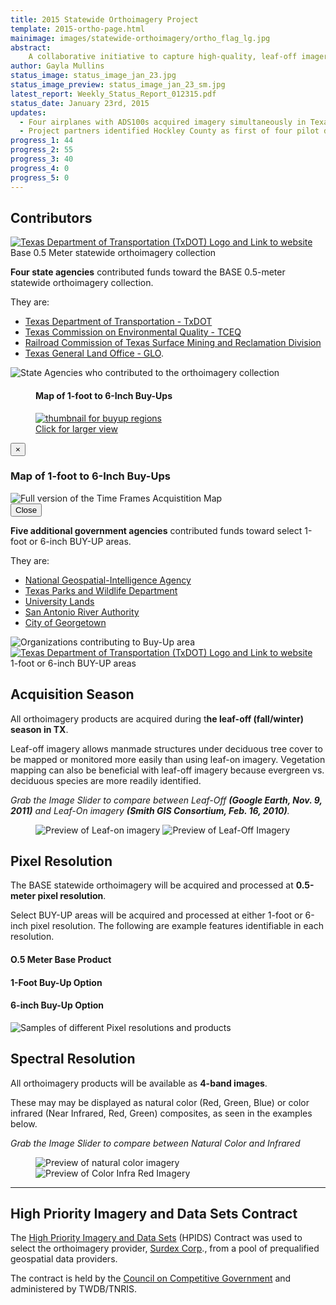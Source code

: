 ```yaml
---
title: 2015 Statewide Orthoimagery Project
template: 2015-ortho-page.html
mainimage: images/statewide-orthoimagery/ortho_flag_lg.jpg
abstract: 
    A collaborative initiative to capture high-quality, leaf-off imagery for the entire state, slated for public release in Winter 2015.
author: Gayla Mullins
status_image: status_image_jan_23.jpg
status_image_preview: status_image_jan_23_sm.jpg
latest_report: Weekly_Status_Report_012315.pdf
status_date: January 23rd, 2015
updates:
  - Four airplanes with ADS100s acquired imagery simultaneously in Texas.
  - Project partners identified Hockley County as first of four pilot data counties.
progress_1: 44
progress_2: 55
progress_3: 40 
progress_4: 0
progress_5: 0
---
```


## Contributors

<section>
  <div class="row">
    <div class="col-xs-4">
      <a href="http://www.txdot.gov">
        <img src="" alt="Texas Department of Transportation (TxDOT) Logo and Link to website">
      </a>
    </div>
    <div class="col-xs-4">
    </div>
   <div class="col-xs-4">
    </div>
   <div class="col-xs-4">
    </div>
 </div>
 <div class="row">
    <div class="contributor-box base-collection">
      Base 0.5 Meter statewide orthoimagery collection
    </div>
 </div>
</section>

<p class="lead"><strong>Four state agencies</strong> contributed funds toward the BASE 0.5-meter statewide orthoimagery collection.</p>

They are:
- [Texas Department of Transportation - TxDOT](http://www.txdot.gov)
- [Texas Commission on Environmental Quality - TCEQ ](http://www.tceq.state.tx.us)
- [Railroad Commission of Texas Surface Mining and Reclamation Division](http://www.rrc.state.tx.us)
- [Texas General Land Office - GLO](http://www.glo.texas.gov).

<img class="img-responsive img-expand" src="/images/statewide-orthoimagery/statewide_contributors.jpg" alt="State Agencies who contributed to the orthoimagery collection">

<figure class="buy-up">
        <h4>Map of 1-foot to 6-Inch Buy-Ups</h4>
        <a href="#buy-ups-map" data-toggle="modal">
            <img src="images/statewide-orthoimagery/2015_orthos_buyups_sm.jpg" alt="thumbnail for buyup regions">
          <figcaption class="text-right"><i class="glyphicon glyphicon-search"></i> Click for larger view</figcaption>
        </a>
</figure>
<div class="modal fade" id="buy-ups-map" tabindex="-1" role="dialog" aria-labelledby="myModalLabel" aria-hidden="true">
    <div class="modal-dialog">
        <div class="modal-content">
            <div class="modal-header">
                <button type="button" class="close" data-dismiss="modal" aria-label="Close"><span aria-hidden="true">&times;</span>
                </button>
                <h3>Map of 1-foot to 6-Inch Buy-Ups</h3>
            </div>
            <div class="modal-body">
                <img class="img-responsive" src="images/statewide-orthoimagery/2015_orthos_buyups.jpg" alt="Full version of the Time Frames Acquistition Map">
            </div>
            <div class="modal-footer">
                <button type="button" class="btn btn-default" data-dismiss="modal">Close</button>
            </div>
        </div>
    </div>
</div>

<p class="lead"><strong>Five additional government agencies</strong> contributed funds toward select 1-foot or 6-inch BUY-UP areas.</p>

They are:
- [National Geospatial-Intelligence Agency](https://www.nga.mil/Pages/default.aspx)
- [Texas Parks and Wildlife Department](https://tpwd.texas.gov/)
- [University Lands](http://www.utlands.utsystem.edu/)
- [San Antonio River Authority](https://www.sara-tx.org/)
- [City of Georgetown](https://georgetown.org/)

<img class="img-responsive img-expand" src="/images/statewide-orthoimagery/buyup_contributors.jpg" alt="Organizations contributing to Buy-Up area">

<section>
  <div class="row">
    <div class="col-xs-5">
      <a href="http://www.txdot.gov">
        <img src="" alt="Texas Department of Transportation (TxDOT) Logo and Link to website">
      </a>
    </div>
    <div class="col-xs-5">
    </div>
   <div class="col-xs-5">
    </div>
   <div class="col-xs-5">
    </div>
   <div class="col-xs-5">
    </div>
 </div>
 <div class="row">
    <div class="contributor-box buy-ups">
      1-foot or 6-inch BUY-UP areas
    </div>
 </div>
</section>

<h2>Acquisition Season</h2>

<p class="lead">All orthoimagery products are acquired during t<strong>he leaf-off (fall/winter) season in TX</strong>.</p>

<p>Leaf-off imagery allows manmade structures under deciduous tree cover to be mapped or monitored more easily than using leaf-on imagery. Vegetation mapping can also be beneficial with leaf-off imagery because evergreen vs. deciduous species are more readily identified.</p>

*Grab the Image Slider to compare between Leaf-Off **(Google Earth, Nov. 9, 2011)** and Leaf-On imagery **(Smith GIS Consortium, Feb. 16, 2010)**.*

<figure>
<div id="imageCompare7" class='twentytwenty-container leaf-off-on'>
  <img src="images/statewide-orthoimagery/leaf_off.jpg" alt="Preview of Leaf-on imagery">
  <img src="images/statewide-orthoimagery/leaf_on.jpg" alt="Preview of Leaf-Off Imagery">
</div>
</figure>

## Pixel Resolution 
<p class="lead">The BASE statewide orthoimagery will be acquired and processed at <strong>0.5-meter pixel resolution</strong>.</p>

Select BUY-UP areas will be acquired and processed at either 1-foot or 6-inch pixel resolution. The following are example features identifiable in each resolution.
<div class="row">
  <div class="col-xs-4">
    <h4>O.5 Meter <strong>Base Product</strong></h4>
  </div>
  <div class="col-xs-4">
    <h4>1-Foot <strong>Buy-Up Option</strong></h4>
  </div>
  <div class="col-xs-4">
    <h4>6-inch <strong>Buy-Up Option</strong></h4>
  </div>
</div>
<img class="img-responsive" src="images/statewide-orthoimagery/pixel_rez.jpg" alt="Samples of different Pixel resolutions and products">


## Spectral Resolution
<p class="lead">All orthoimagery products will be available as <strong>4-band images</strong>.</p>

These may may be displayed as natural color (Red, Green, Blue) or color infrared (Near Infrared, Red, Green) composites, as seen in the examples below.

*Grab the Image Slider to compare between Natural Color and Infrared*
<figure>
<div id="imageCompare7" class='twentytwenty-container natural-color-infrared'>
  <img src="images/statewide-orthoimagery/4_band_nc.jpg" alt="Preview of natural color imagery">
  <img src="images/statewide-orthoimagery/4_band_ir.jpg" alt="Preview of Color Infra Red Imagery">
</div>
</figure>

***

## High Priority Imagery and Data Sets Contract

The [High Priority Imagery and Data Sets](high-priority-imagery-data-sets) (HPIDS) Contract was used to select the orthoimagery provider, [Surdex Corp](http://www.surdex.com)., from a pool of prequalified geospatial data providers. 

The contract is held by the [Council on Competitive Government](http://www.ccg.state.tx.us) and administered by TWDB/TNRIS.
